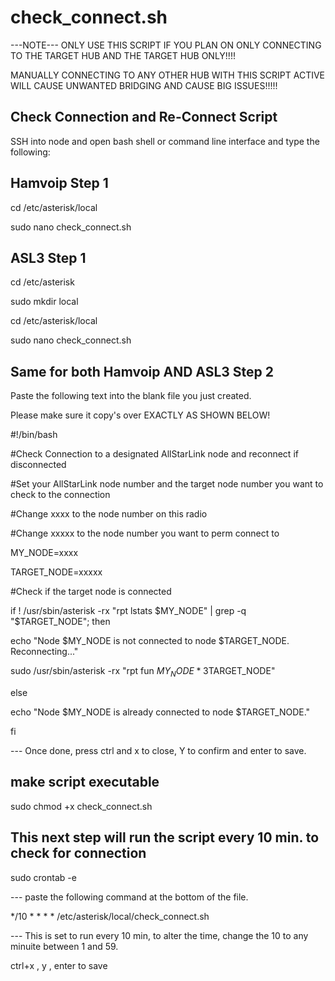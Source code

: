 # check_connect.sh

---NOTE---
ONLY USE THIS SCRIPT IF YOU PLAN ON ONLY CONNECTING TO THE TARGET HUB AND THE TARGET HUB ONLY!!!!


MANUALLY CONNECTING TO ANY OTHER HUB WITH THIS SCRIPT ACTIVE WILL CAUSE UNWANTED BRIDGING AND CAUSE BIG ISSUES!!!!!

## Check Connection and Re-Connect Script

SSH into node and open bash shell or command line interface and type the following:

## Hamvoip Step 1
cd /etc/asterisk/local

sudo nano check_connect.sh

## ASL3 Step 1
cd /etc/asterisk

sudo mkdir local

cd /etc/asterisk/local

sudo nano check_connect.sh

## Same for both Hamvoip AND ASL3 Step 2

Paste the following text into the blank file you just created.

Please make sure it copy's over EXACTLY AS SHOWN BELOW! 

#!/bin/bash

#Check Connection to a designated AllStarLink node and reconnect if disconnected 

#Set your AllStarLink node number and the target node number you want to check to the connection

#Change xxxx to the node number on this radio

#Change xxxxx to the node number you want to perm connect to

MY_NODE=xxxx

TARGET_NODE=xxxxx



#Check if the target node is connected

if ! /usr/sbin/asterisk -rx "rpt lstats $MY_NODE" | grep -q "$TARGET_NODE"; then

  echo "Node $MY_NODE is not connected to node $TARGET_NODE. Reconnecting..."

 sudo /usr/sbin/asterisk -rx "rpt fun $MY_NODE *3$TARGET_NODE" 

else

   echo "Node $MY_NODE is already connected to node $TARGET_NODE."

 fi

 --- Once done, press ctrl and x to close, Y to confirm and enter to save.

 ## make script executable

 sudo chmod +x check_connect.sh

 ## This next step will run the script every 10 min. to check for connection

 sudo crontab -e

 --- paste the following command at the bottom of the file.

*/10 * * * * /etc/asterisk/local/check_connect.sh

--- This is set to run every 10 min, to alter the time, change the 10 to any minuite between 1 and 59.

ctrl+x , y , enter to save

